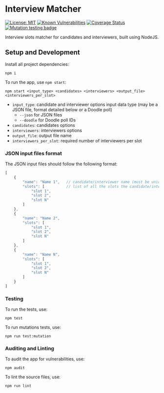 # Interview Matcher

[![License: MIT](https://img.shields.io/badge/License-MIT-yellow.svg)](https://opensource.org/licenses/MIT) [![Known Vulnerabilities](https://snyk.io/test/github/xRuiAlves/interview-matcher/badge.svg)](https://snyk.io/test/github/{username}/{repo}) [![Coverage Status](https://coveralls.io/repos/github/xRuiAlves/interview-matcher/badge.svg?branch=master)](https://coveralls.io/github/xRuiAlves/interview-matcher?branch=master) [![Mutation testing badge](https://img.shields.io/endpoint?style=flat&url=https%3A%2F%2Fbadge-api.stryker-mutator.io%2Fgithub.com%2FxRuiAlves%2Finterview-matcher%2Fmaster)](https://dashboard.stryker-mutator.io/reports/github.com/xRuiAlves/interview-matcher/master)

Interview slots matcher for candidates and interviewers, built using NodeJS.

## Setup and Development

Install all project dependencies:

```
npm i
```

To run the app, use `npm start`:

```
npm start <input_type> <candidates> <interviewers> <output_file> <interviewers_per_slot>
```

- `input_type`: candidate and interviewer options input data type (may be a JSON file, format detailed below or a Doodle poll)
    - `--json` for JSON files
    - `--doodle` for Doodle poll IDs
- `candidates`: candidates options
- `interviewers`: interviewers options
- `output_file`: output file name
- `interviewers_per_slot`: required number of interviewers per slot

### JSON input files format

The JSON input files should follow the following format:

```javascript
[
    {
        "name": "Name 1",   // candidate/interviewer name (must be unique)
        "slots": [          // list of all the slots the candidate/interviewer has availability to attend
            "slot 1",
            "slot 2",
            "slot N"
        ]
    },
    {
        "name": "Name 2",
        "slots": [
            "slot 1",
            "slot 2",
            "slot N"
        ]
    },
    {
        "name": "Name N",
        "slots": [
            "slot 1",
            "slot 2",
            "slot N"
        ]
    }
]
```

### Testing

To run the tests, use:

```
npm test
```

To run mutations tests, use:

```
npm run test:mutation
```

### Auditing and Linting

To audit the app for vulnerabilities, use:

```
npm audit
```

To lint the source files, use:

```
npm run lint
```
